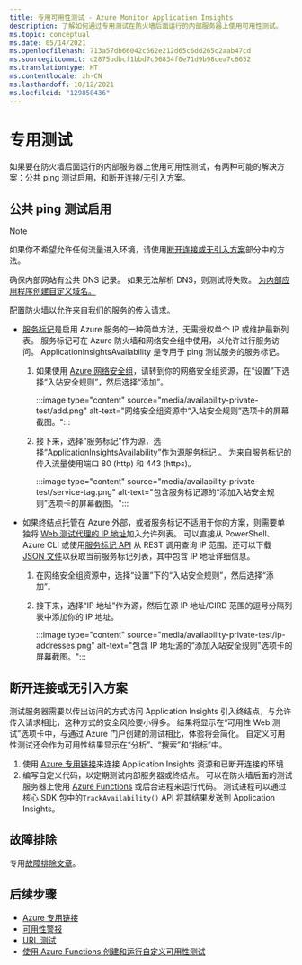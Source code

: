 ```yaml
---
title: 专用可用性测试 - Azure Monitor Application Insights
description: 了解如何通过专用测试在防火墙后面运行的内部服务器上使用可用性测试。
ms.topic: conceptual
ms.date: 05/14/2021
ms.openlocfilehash: 713a57db66042c562e212d65c6dd265c2aab47cd
ms.sourcegitcommit: d2875bdbcf1bbd7c06834f0e71d9b98cea7c6652
ms.translationtype: HT
ms.contentlocale: zh-CN
ms.lasthandoff: 10/12/2021
ms.locfileid: "129858436"
---
```

# <a name="private-testing"></a>专用测试

如果要在防火墙后面运行的内部服务器上使用可用性测试，有两种可能的解决方案：公共 ping 测试启用，和断开连接/无引入方案。

## <a name="public-ping-test-enablement"></a>公共 ping 测试启用

> [!NOTE]
> 如果你不希望允许任何流量进入环境，请使用[断开连接或无引入方案](#disconnected-or-no-ingress-scenarios)部分中的方法。

 确保内部网站有公共 DNS 记录。 如果无法解析 DNS，则测试将失败。 [为内部应用程序创建自定义域名。](../../cloud-services/cloud-services-custom-domain-name-portal.md#add-an-a-record-for-your-custom-domain)

配置防火墙以允许来自我们的服务的传入请求。

- [服务标记](../../virtual-network/service-tags-overview.md)是启用 Azure 服务的一种简单方法，无需授权单个 IP 或维护最新列表。 服务标记可在 Azure 防火墙和网络安全组中使用，以允许进行服务访问。 ApplicationInsightsAvailability 是专用于 ping 测试服务的服务标记。
    1. 如果使用 [Azure 网络安全组](../../virtual-network/network-security-groups-overview.md)，请转到你的网络安全组资源，在“设置”下选择“入站安全规则”，然后选择“添加”。

         :::image type="content" source="media/availability-private-test/add.png" alt-text="网络安全组资源中“入站安全规则”选项卡的屏幕截图。":::

    1. 接下来，选择“服务标记”作为源，选择“ApplicationInsightsAvailability”作为源服务标记 。 为来自服务标记的传入流量使用端口 80 (http) 和 443 (https)。

        :::image type="content" source="media/availability-private-test/service-tag.png" alt-text="包含服务标记源的“添加入站安全规则”选项卡的屏幕截图。":::

- 如果终结点托管在 Azure 外部，或者服务标记不适用于你的方案，则需要单独将 [Web 测试代理的 IP 地址](ip-addresses.md)加入允许列表。 可以直接从 PowerShell、Azure CLI 或使用[服务标记 API](../../virtual-network/service-tags-overview.md#use-the-service-tag-discovery-api) 从 REST 调用查询 IP 范围。还可以下载 [JSON 文件](../../virtual-network/service-tags-overview.md#discover-service-tags-by-using-downloadable-json-files)以获取当前服务标记列表，其中包含 IP 地址详细信息。
    1. 在网络安全组资源中，选择“设置”下的“入站安全规则”，然后选择“添加”。
    1. 接下来，选择“IP 地址”作为源，然后在源 IP 地址/CIRD 范围的逗号分隔列表中添加你的 IP 地址。

         :::image type="content" source="media/availability-private-test/ip-addresses.png" alt-text="包含 IP 地址源的“添加入站安全规则”选项卡的屏幕截图。":::

## <a name="disconnected-or-no-ingress-scenarios"></a>断开连接或无引入方案

测试服务器需要以传出访问的方式访问 Application Insights 引入终结点，与允许传入请求相比，这种方式的安全风险要小得多。 结果将显示在“可用性 Web 测试”选项卡中，与通过 Azure 门户创建的测试相比，体验将会简化。 自定义可用性测试还会作为可用性结果显示在“分析”、“搜索”和“指标”中。

1. 使用 [Azure 专用链接](../logs/private-link-security.md)来连接 Application Insights 资源和已断开连接的环境
1. 编写自定义代码，以定期测试内部服务器或终结点。 可以在防火墙后面的测试服务器上使用 [Azure Functions](availability-azure-functions.md) 或后台进程来运行代码。 测试进程可以通过核心 SDK 包中的`TrackAvailability()` API 将其结果发送到 Application Insights。

## <a name="troubleshooting"></a>故障排除

专用[故障排除文章](troubleshoot-availability.md)。

## <a name="next-steps"></a>后续步骤

* [Azure 专用链接](../logs/private-link-security.md)
* [可用性警报](availability-alerts.md)
* [URL 测试](monitor-web-app-availability.md)
* [使用 Azure Functions 创建和运行自定义可用性测试](availability-azure-functions.md)
